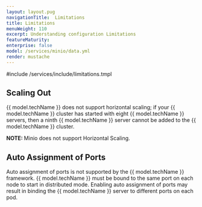 ```yaml
---
layout: layout.pug
navigationTitle:  Limitations
title: Limitations
menuWeight: 110
excerpt: Understanding configuration Limitations
featureMaturity:
enterprise: false
model: /services/minio/data.yml
render: mustache
---
```


#include /services/include/limitations.tmpl


<!-- Note: The following limitations are unique to this service. -->
<!-- Yes. -->

## Scaling Out

{{ model.techName }} does not support horizontal scaling; if your {{ model.techName }} cluster has started with eight {{ model.techName }} servers, then a ninth {{ model.techName }} server cannot be added to the {{ model.techName }} cluster.

<p class="message--note"><strong>NOTE: </strong> Minio does not support Horizontal Scaling.</p>

## Auto Assignment of Ports

Auto assignment of ports is not supported by the {{ model.techName }} framework. {{ model.techName }} must be bound to the same port on each node to start in distributed mode. Enabling auto assignment of ports may result in binding the {{ model.techName }} server to different ports on each pod.
